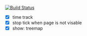  [![Build Status](https://travis-ci.org/broven/shadow.svg?branch=master)](https://travis-ci.org/broven/shadow)
 
 - [x] time track
 - [x] stop tick when page is not visable
 - [x] show: treemap